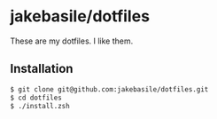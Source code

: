 # jakebasile/dotfiles

These are my dotfiles. I like them.

## Installation

```bash
$ git clone git@github.com:jakebasile/dotfiles.git
$ cd dotfiles
$ ./install.zsh
```

